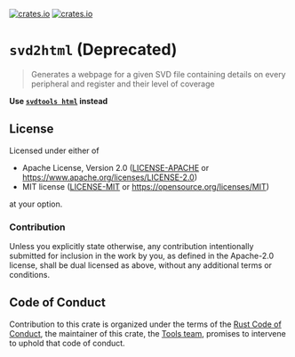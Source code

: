 [![crates.io](https://img.shields.io/crates/d/svd2html.svg)](https://crates.io/crates/svd2html)
[![crates.io](https://img.shields.io/crates/v/svd2html.svg)](https://crates.io/crates/svd2html)

# `svd2html` (Deprecated)

> Generates a webpage for a given SVD file containing details on every peripheral and register and their level of coverage

**Use [`svdtools html`](https://github.com/rust-embedded/svdtools) instead**

## License

Licensed under either of

- Apache License, Version 2.0 ([LICENSE-APACHE](LICENSE-APACHE) or
  https://www.apache.org/licenses/LICENSE-2.0)
- MIT license ([LICENSE-MIT](LICENSE-MIT) or https://opensource.org/licenses/MIT)

at your option.

### Contribution

Unless you explicitly state otherwise, any contribution intentionally submitted for inclusion in the
work by you, as defined in the Apache-2.0 license, shall be dual licensed as above, without any
additional terms or conditions.

## Code of Conduct

Contribution to this crate is organized under the terms of the [Rust Code of
Conduct][CoC], the maintainer of this crate, the [Tools team][team], promises
to intervene to uphold that code of conduct.

[CoC]: CODE_OF_CONDUCT.md
[team]: https://github.com/rust-embedded/wg#the-tools-team
